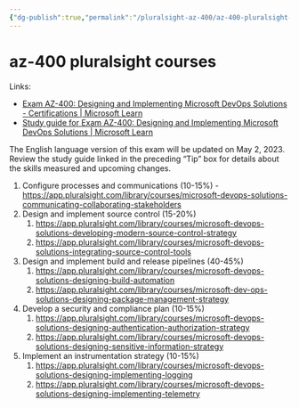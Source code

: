 ```yaml
---
{"dg-publish":true,"permalink":"/pluralsight-az-400/az-400-pluralsight-courses/","tags":["course","azure"]}
---
```



# az-400 pluralsight courses

Links: 

- [Exam AZ-400: Designing and Implementing Microsoft DevOps Solutions - Certifications | Microsoft Learn](https://learn.microsoft.com/en-us/certifications/exams/az-400/?source=learn&tab=tab-learning-paths)
- [Study guide for Exam AZ-400: Designing and Implementing Microsoft DevOps Solutions | Microsoft Learn](https://learn.microsoft.com/en-us/certifications/resources/study-guides/az-400)

The English language version of this exam will be updated on May 2, 2023. Review the study guide linked in the preceding “Tip” box for details about the skills measured and upcoming changes.

1. Configure processes and communications (10-15%) - <https://app.pluralsight.com/library/courses/microsoft-devops-solutions-communicating-collaborating-stakeholders>
2. Design and implement source control (15-20%)
   1. <https://app.pluralsight.com/library/courses/microsoft-devops-solutions-developing-modern-source-control-strategy>
   2. <https://app.pluralsight.com/library/courses/microsoft-devops-solutions-integrating-source-control-tools>
3. Design and implement build and release pipelines (40-45%)
   1. <https://app.pluralsight.com/library/courses/microsoft-devops-solutions-designing-build-automation>
   2. <https://app.pluralsight.com/library/courses/microsoft-dev-ops-solutions-designing-package-management-strategy>
4. Develop a security and compliance plan (10-15%)
   1. <https://app.pluralsight.com/library/courses/microsoft-devops-solutions-designing-authentication-authorization-strategy>
   2. <https://app.pluralsight.com/library/courses/microsoft-devops-solutions-designing-sensitive-information-strategy>
5. Implement an instrumentation strategy (10-15%)
   1. <https://app.pluralsight.com/library/courses/microsoft-devops-solutions-designing-implementing-logging>
   2. <https://app.pluralsight.com/library/courses/microsoft-devops-solutions-designing-implementing-telemetry>
